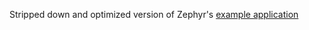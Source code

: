 Stripped down and optimized version of Zephyr's [example application](https://github.com/zephyrproject-rtos/example-application)